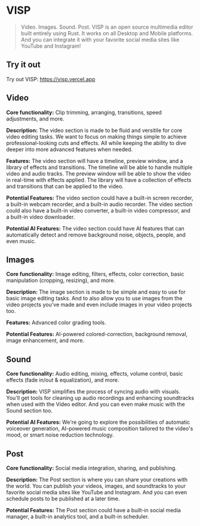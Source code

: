 # VISP
> Video. Images. Sound. Post. VISP is an open source multimedia editor built entirely using Rust. It works on all Desktop and Mobile platforms. And you can integrate it with your favorite social media sites like YouTube and Instagram!

## Try it out
Try out VISP: https://visp.vercel.app

## Video
**Core functionality:** Clip trimming, arranging, transitions, speed adjustments, and more.

**Description:** The video section is made to be fluid and versitile for core video editing tasks. We want to focus on making things simple to achieve professional-looking cuts and effects. All while keeping the ability to dive deeper into more advanced features when needed.

**Features:** The video section will have a timeline, preview window, and a library of effects and transitions. The timeline will be able to handle multiple video and audio tracks. The preview window will be able to show the video in real-time with effects applied. The library will have a collection of effects and transitions that can be applied to the video.

**Potential Features:** The video section could have a built-in screen recorder, a built-in webcam recorder, and a built-in audio recorder. The video section could also have a built-in video converter, a built-in video compressor, and a built-in video downloader.

**Potential AI Features:** The video section could have AI features that can automatically detect and remove background noise, objects, people, and even music.

## Images
**Core functionality:** Image editing, filters, effects, color correction, basic manipulation (cropping, resizing), and more.

**Description:** The image section is made to be simple and easy to use for basic image editing tasks. And to also allow you to use images from the video projects you've made and even include images in your video projects too.

**Features:** Advanced color grading tools.

**Potential Features:** AI-powered colored-correction, background removal, image enhancement, and more.

## Sound
**Core functionality:** Audio editing, mixing, effects, volume control, basic effects (fade in/out & equalization), and more.

**Description:** VISP simplifies the process of syncing audio with visuals. You'll get tools for cleaning up audio recordings and enhancing soundtracks when used with the Video editor. And you can even make music with the Sound section too.

**Potential AI Features:** We're going to explore the possibilities of automatic voiceover generation, AI-powered music composition tailored to the video's mood, or smart noise reduction technology.

## Post

**Core functionality:** Social media integration, sharing, and publishing.

**Description:** The Post section is where you can share your creations with the world. You can publish your videos, images, and soundtracks to your favorite social media sites like YouTube and Instagram. And you can even schedule posts to be published at a later time.

**Potential Features:** The Post section could have a built-in social media manager, a built-in analytics tool, and a built-in scheduler.